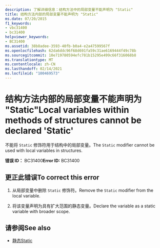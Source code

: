 ```yaml
---
description: 了解详细信息：结构方法中的局部变量不能声明为 "Static"
title: 结构方法内部的局部变量不能声明为 "Static"
ms.date: 07/20/2015
f1_keywords:
- vbc31400
- bc31400
helpviewer_keywords:
- BC31400
ms.assetid: 38b8adee-3593-40fb-b0a4-e2a47599567f
ms.openlocfilehash: 62da6ddc96f68d691fa59c31ae6169444f49c78b
ms.sourcegitcommit: 10e719780594efc781b15295e499c66f316068b8
ms.translationtype: MT
ms.contentlocale: zh-CN
ms.lasthandoff: 02/14/2021
ms.locfileid: "100469573"
---
```

# <a name="local-variables-within-methods-of-structures-cannot-be-declared-static"></a><span data-ttu-id="a986f-103">结构方法内部的局部变量不能声明为 "Static"</span><span class="sxs-lookup"><span data-stu-id="a986f-103">Local variables within methods of structures cannot be declared 'Static'</span></span>

<span data-ttu-id="a986f-104">不能将 `Static` 修饰符用于结构中的局部变量。</span><span class="sxs-lookup"><span data-stu-id="a986f-104">The `Static` modifier cannot be used with local variables in structures.</span></span>  
  
 <span data-ttu-id="a986f-105">**错误 ID：** BC31400</span><span class="sxs-lookup"><span data-stu-id="a986f-105">**Error ID:** BC31400</span></span>  
  
## <a name="to-correct-this-error"></a><span data-ttu-id="a986f-106">更正此错误</span><span class="sxs-lookup"><span data-stu-id="a986f-106">To correct this error</span></span>  
  
1. <span data-ttu-id="a986f-107">从局部变量中删除 `Static` 修饰符。</span><span class="sxs-lookup"><span data-stu-id="a986f-107">Remove the `Static` modifier from the local variable.</span></span>  
  
2. <span data-ttu-id="a986f-108">将该变量声明为具有扩大范围的静态变量。</span><span class="sxs-lookup"><span data-stu-id="a986f-108">Declare the variable as a static variable with broader scope.</span></span>  
  
## <a name="see-also"></a><span data-ttu-id="a986f-109">请参阅</span><span class="sxs-lookup"><span data-stu-id="a986f-109">See also</span></span>

- [<span data-ttu-id="a986f-110">静态</span><span class="sxs-lookup"><span data-stu-id="a986f-110">Static</span></span>](../language-reference/modifiers/static.md)
